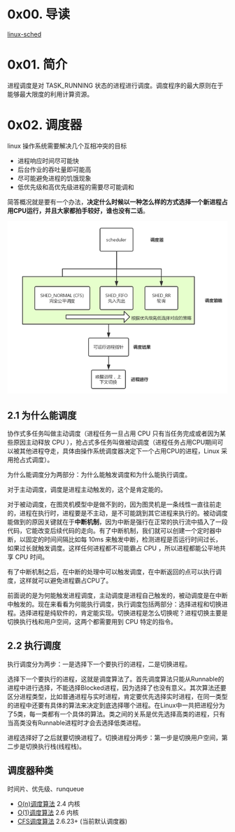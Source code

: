 # 0x00. 导读

[linux-sched](https://s3.shizhz.me/linux-sched/task)

# 0x01. 简介

进程调度是对 TASK_RUNNING 状态的进程进行调度。调度程序的最大原则在于能够最大限度的利用计算资源。

# 0x02. 调度器

linux 操作系统需要解决几个互相冲突的目标

- 进程响应时间尽可能快
- 后台作业的吞吐量即可能高
- 尽可能避免进程的饥饿现象
- 低优先级和高优先级进程的需要尽可能调和

简答概况就是要有一个办法，**决定什么时候以一种怎么样的方式选择一个新进程占用CPU运行，并且大家都拍手较好，谁也没有二话**。

![Alt text](../../pic/linux/sched/scheduler_purpose.png)

## 2.1 为什么能调度

协作式多任务叫做主动调度（进程任务一旦占用 CPU 只有当任务完成或者因为某些原因主动释放 CPU ），抢占式多任务叫做被动调度（进程任务占用CPU期间可以被其他进程夺走，具体由操作系统调度器决定下一个占用CPU的进程，Linux 采用抢占式调度）。

为什么能调度分为两部分：为什么能触发调度和为什么能执行调度。

对于主动调度，调度是进程主动触发的，这个是肯定能的。

对于被动调度，在图灵机模型中是做不到的，因为图灵机是一条线性一直往前走的，进程在执行时，进程要是不主动，是不可能跳到其它进程来执行的。被动调度能做到的原因关键就在于**中断机制**，因为中断是强行在正常的执行流中插入了一段代码，它能改变后续代码的走向。有了中断机制，我们就可以创建一个定时器中断，以固定的时间间隔比如每 10ms 来触发中断，检测进程是否运行时间过长，如果过长就触发调度。这样任何进程都不可能霸占 CPU ，所以进程都能公平地共享 CPU 时间。

有了中断机制之后，在中断的处理中可以触发调度，在中断返回的点可以执行调度，这样就可以避免进程霸占CPU了。

前面说的是为何能触发进程调度，主动调度是进程自己触发的，被动调度是在中断中触发的。现在来看看为何能执行调度，执行调度包括两部分：选择进程和切换进程。选择进程是纯软件的，肯定能实现。切换进程是怎么切换呢？进程切换主要是切换执行栈和用户空间，这两个都需要用到 CPU 特定的指令。

## 2.2 执行调度

执行调度分为两步：一是选择下一个要执行的进程，二是切换进程。  

选择下一个要执行的进程，这就是调度算法了。首先调度算法只能从Runnable的进程中进行选择，不能选择Blocked进程，因为选择了也没有意义。其次算法还要区分进程类型，比如普通进程与实时进程，肯定要优先选择实时进程，在同一类型的进程中还要有具体的算法来决定到底选择哪个进程。在Linux中一共把进程分为了5类，每一类都有一个具体的算法。类之间的关系是优先选择高类的进程，只有当高类没有Runnable进程时才会去选择低类进程。

进程选择好了之后就要切换进程了。切换进程分两步：第一步是切换用户空间，第二步是切换执行栈(线程栈)。

## 调度器种类

时间片、优先级、runqueue

- [O(n)调度算法](./O(n)调度算法.md) 2.4 内核
- [O(1)调度算法](./O(1)调度算法.md) 2.6 内核
- [CFS调度算法](./CFS调度算法.md) 2.6.23+ (当前默认调度器)
